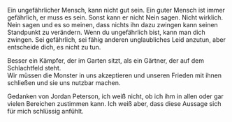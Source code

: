 ---
---


Ein ungefährlicher Mensch, kann nicht gut sein.  Ein guter Mensch ist immer gefährlich, er muss es sein.  Sonst kann er nicht Nein sagen.   Nicht wirklich.  Nein sagen und es so meinen, dass nichts ihn dazu zwingen kann seinen Standpunkt zu verändern.  Wenn du ungefährlich bist, kann man dich zwingen.  Sei gefährlich, sei fähig anderen unglaubliches Leid anzutun, aber entscheide dich, es nicht zu tun.   

Besser ein Kämpfer, der im Garten sitzt, als ein Gärtner, der auf dem Schlachtfeld steht.  
Wir müssen die Monster in uns akzeptieren und unseren Frieden mit ihnen schließen und sie uns nutzbar machen.   

Gedanken von Jordan Peterson, ich weiß nicht, ob ich ihm in allen oder gar vielen Bereichen zustimmen kann.  Ich weiß aber, dass diese Aussage sich für mich schlüssig anfühlt.  

